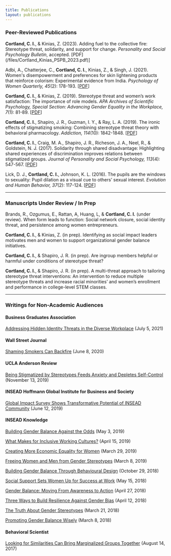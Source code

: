 ```yaml
---
title: Publications
layout: publications
---
```


### Peer-Reviewed Publications

**Cortland, C. I.**, & Kinias, Z. (2023). Adding fuel to the collective fire: Stereotype threat, solidarity, and support for change. _Personality and Social Psychology Bulletin_, accepted. \[PDF] (/files/Cortland_Kinias_PSPB_2023.pdf)\]

Adbi, A., Chatterjee, C., **Cortland, C. I.**, Kinias, Z., & Singh, J. (2021). Women's disempowerment and preferences for skin lightening products that reinforce colorism: Experimental evidence from India. _Psychology of Women Quarterly, 45_(2): 178-193. \[[PDF](/files/Adbi_Chatterjee_Cortland_Kinias_Singh_PWQ_2021.pdf)\]

**Cortland, C. I.**, & Kinias, Z. (2019). Stereotype threat and women’s work satisfaction: The importance of role models. _APA Archives of Scientific Psychology, Special Section: Advancing Gender Equality in the Workplace, 7_(1): 81-89. \[[PDF](/files/Cortland-Kinias-2019.pdf)\]

**Cortland, C. I.**, Shapiro, J. R., Guzman, I. Y., & Ray, L. A. (2019). The ironic effects of stigmatizing smoking: Combining stereotype threat theory with behavioral pharmacology. _Addiction, 114_(10): 1842-1848. \[[PDF](/files/Cortland-Shapiro-Guzman-Ray-2019.pdf)\]

**Cortland, C. I.**, Craig, M. A., Shapiro, J. R., Richeson, J. A., Neel, R., & Goldstein, N. J. (2017). Solidarity through shared disadvantage: Highlighting shared experiences of discrimination improves relations between stigmatized groups. _Journal of Personality and Social Psychology, 113_(4): 547-567. \[[PDF](/files/Cortland-Craig-2017.pdf)\]

Lick, D. J., **Cortland, C. I.**, Johnson, K. L. (2016). The pupils are the windows to sexuality: Pupil dilation as a visual cue to others’ sexual interest. _Evolution and Human Behavior, 37_(2): 117-124. \[[PDF](/files/Lick-Cortland-Johnson-2016.pdf)\]

---

### Manuscripts Under Review / In Prep

Brands, R., Ozgumus, E., Rattan, A, Huang, L, & **Cortland, C. I.** (under review). When form leads to function: Social network closure, social identity threat, and persistence among women entrepreneurs.

**Cortland, C. I.**, & Kinias, Z. (in prep). Identifying as social impact leaders motivates men and women to support organizational gender balance initiatives.

**Cortland, C. I.**, & Shapiro, J. R. (in prep). Are ingroup members helpful or harmful under conditions of stereotype threat?

**Cortland, C. I.**, & Shapiro, J. R. (in prep). A multi-threat approach to tailoring stereotype threat interventions: An intervention to reduce multiple stereotype threats and increase racial minorities’ and women’s enrollment and performance in college-level STEM classes.

---

### Writings for Non-Academic Audiences

#### Business Graduates Association

[Addressing Hidden Identity Threats in the Diverse Workplace](https://businessgraduatesassociation.com/addressing-hidden-identity-threats-in-the-diverse-workplace/) (July 5, 2021)

#### Wall Street Journal

[Shaming Smokers Can Backfire](https://www.wsj.com/articles/shaming-smokers-can-backfire-11591640792) (June 8, 2020)

#### UCLA Anderson Review

[Being Stigmatized by Stereotypes Feeds Anxiety and Depletes Self-Control](https://www.anderson.ucla.edu/faculty-and-research/anderson-review/smoking-stereotype?fbclid=IwAR2QXfkgbRQiiPoAK0_SZg28fqAtWlocVVC_lZtifDyf9-V2gBNlzd_mzUM) (November 13, 2019)

#### INSEAD Hoffmann Global Institute for Business and Society

[Global Impact Survey Shows Transformative Potential of INSEAD Community](https://www.insead.edu/centres/the-hoffmann-global-institute-for-business-and-society/stories/global-impact-survey-shows-transformative-potential-of-insead-community) (June 12, 2019)

#### INSEAD Knowledge

[Building Gender Balance Against the Odds](https://knowledge.insead.edu/leadership-organisations/building-gender-balance-against-the-odds-11456) (May 3, 2019)

[What Makes for Inclusive Working Cultures?](https://knowledge.insead.edu/leadership-organisations/what-makes-for-inclusive-working-cultures-11351) (April 15, 2019)

[Creating More Economic Equality for Women](https://knowledge.insead.edu/blog/insead-blog/creating-more-economic-equality-for-women-11256) (March 29, 2019)

[Freeing Women and Men from Gender Stereotypes](https://knowledge.insead.edu/blog/insead-blog/freeing-women-and-men-from-gender-stereotypes-11136) (March 8, 2019)

[Building Gender Balance Through Behavioural Design](https://knowledge.insead.edu/blog/insead-blog/building-gender-balance-through-behavioural-design-10331) (October 29, 2018)

[Social Support Sets Women Up for Success at Work](https://knowledge.insead.edu/blog/insead-blog/social-support-sets-women-up-for-success-at-work-9111) (May 15, 2018)

[Gender Balance: Moving From Awareness to Action](https://knowledge.insead.edu/leadership-organisations/gender-balance-moving-from-awareness-to-action-8976) (April 27, 2018)

[Three Ways to Build Resilience Against Gender Bias](https://knowledge.insead.edu/leadership-organisations/three-ways-to-build-resilience-against-gender-bias-8861) (April 12, 2018)

[The Truth About Gender Stereotypes](https://knowledge.insead.edu/leadership-organisations/the-truth-about-gender-stereotypes-8691) (March 21, 2018)

[Promoting Gender Balance Wisely](https://knowledge.insead.edu/leadership-organisations/promoting-gender-balance-wisely-8546) (March 8, 2018)

#### Behavioral Scientist

[Looking for Similarities Can Bring Marginalized Groups Together](https://behavioralscientist.org/looking-similarities-can-bring-marginalized-groups-together/) (August 14, 2017)
